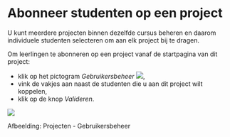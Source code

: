 # Abonneer studenten op een project

U kunt meerdere projecten binnen dezelfde cursus beheren en daarom individuele studenten selecteren om aan elk project bij te dragen.

Om leerlingen te abonneren op een project vanaf de startpagina van dit project:

* klik op het pictogram _Gebruikersbeheer_ ![](../../.gitbook/assets/graphics309%20%283%29.png),
* vink de vakjes aan naast de studenten die u aan dit project wilt koppelen,
* klik op de knop _Valideren_.

![](../../.gitbook/assets/graphics312%20%283%29.png)

Afbeelding: Projecten - Gebruikersbeheer
